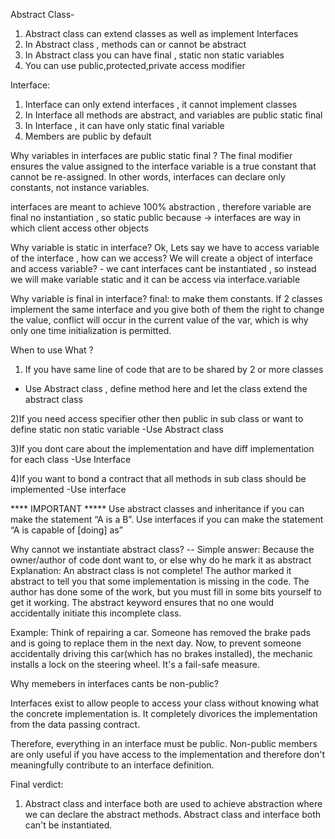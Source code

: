 Abstract Class-

1) Abstract class can extend classes as well as implement Interfaces
2) In Abstract class , methods can or cannot be abstract
3) In Abstract class you can have final , static non static variables
4) You can use public,protected,private access modifier


Interface:

1) Interface can only extend interfaces , it cannot implement classes
2) In Interface all methods are abstract, and variables are public static final
3) In Interface , it can have only static final variable
4) Members are public by default

Why variables in interfaces are public static final ?
The final modifier ensures the value assigned to the interface variable is a true constant
that cannot be re-assigned. In other words, interfaces can declare only constants, not instance variables.

interfaces are meant to achieve 100% abstraction , therefore variable are final
no instantiation , so static
public because -> interfaces are way in which client access other objects


Why variable is static in interface?
Ok, Lets say we have to access variable of the interface , how can we access?
We will create a object of interface and access variable? - we cant
interfaces cant be instantiated , so instead we will make variable static and
it can be access via interface.variable

Why variable is final in interface?
final: to make them constants. If 2 classes implement the same interface
and you give both of them the right to change the value, conflict will occur
in the current value of the var, which is why only one time initialization is permitted.


When to use What ?

1) If you have same line of code that are to be shared by 2 or more classes
- Use Abstract class , define method here and let the class extend the abstract class

2)If you need access specifier other then public in sub class or want to define static non static variable
-Use Abstract class

3)If you dont care about the implementation and have diff implementation for each class
-Use Interface

4)If you want to bond a contract that all methods in sub class should be implemented
-Use interface

****  IMPORTANT  *****
Use abstract classes and inheritance if you can make the statement “A is a B”.
Use interfaces if you can make the statement “A is capable of [doing] as”

Why cannot we instantiate abstract class?
-- Simple answer: Because the owner/author of code dont want to, or else why do he mark it as abstract
Explanation: An abstract class is not complete!
The author marked it abstract to tell you that some implementation is missing in the code.
The author has done some of the work, but you must fill in some bits yourself to get it working.
The abstract keyword ensures that no one would accidentally initiate this incomplete class.

Example: Think of repairing a car.
Someone has removed the brake pads and is going to replace them in the next day.
Now, to prevent someone accidentally driving this car(which has no brakes installed),
the mechanic installs a lock on the steering wheel. It's a fail-safe measure.

Why memebers in interfaces cants be non-public?

Interfaces exist to allow people to access your class without knowing what the concrete implementation is.
It completely divorices the implementation from the data passing contract.

Therefore, everything in an interface must be public. Non-public members are only useful if
you have access to the implementation and therefore don't meaningfully contribute to an interface definition.


Final verdict:

1. Abstract class and interface both are used to achieve abstraction where we can declare the abstract methods. 
Abstract class and interface both can't be instantiated.

